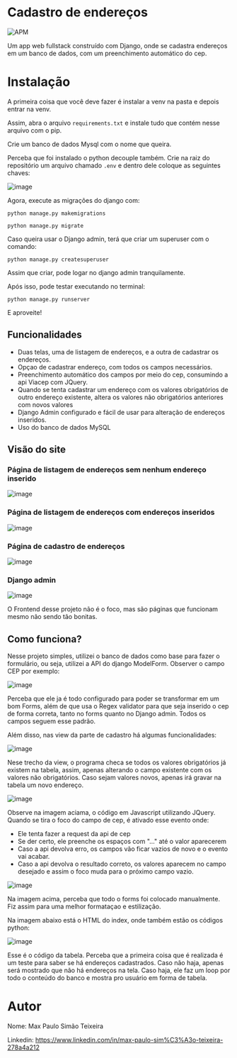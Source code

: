 # Cadastro de endereços
![APM](https://img.shields.io/apm/l/vim-mode)

Um app web fullstack construído com Django, onde se cadastra endereços em um banco de dados, com um preenchimento automático do cep.

# Instalação
A primeira coisa que você deve fazer é instalar a venv na pasta e depois entrar na venv.

Assim, abra o arquivo `requirements.txt` e instale tudo que contém nesse arquivo com o pip.

Crie um banco de dados Mysql com o nome que queira.

Perceba que foi instalado o python decouple também. Crie na raiz do repositório um arquivo chamado `.env` e dentro dele coloque as seguintes chaves:

![image](https://user-images.githubusercontent.com/89614438/161355350-db4974cd-23b4-4a8c-89be-c925c01b0751.png)

Agora, execute as migrações do django com:

```
python manage.py makemigrations

```

```
python manage.py migrate

```

Caso queira usar o Django admin, terá que criar um superuser com o comando:

```
python manage.py createsuperuser

```

Assim que criar, pode logar no django admin tranquilamente.

Após isso, pode testar executando no terminal:
```
python manage.py runserver

```
E aproveite!

## Funcionalidades

- Duas telas, uma de listagem de endereços, e a outra de cadastrar os endereços.
- Opçao de cadastrar endereço, com todos os campos necessários.
- Preenchimento automático dos campos por meio do cep, consumindo a api Viacep com JQuery.
- Quando se tenta cadastrar um endereço com os valores obrigatórios de outro endereço existente, altera os valores não obrigatórios anteriores com novos valores
- Django Admin configurado e fácil de usar para alteração de endereços inseridos.
- Uso do banco de dados MySQL

## Visão do site


### Página de listagem de endereços sem nenhum endereço inserido

![image](https://user-images.githubusercontent.com/89614438/161352320-8e87cc3a-218e-4d24-9ee0-1d7ddd0f7703.png)


### Página de listagem de endereços com endereços inseridos

![image](https://user-images.githubusercontent.com/89614438/161352867-1bc2e984-9876-4007-ae42-abd6e44d0d83.png)


### Página de cadastro de endereços

![image](https://user-images.githubusercontent.com/89614438/161352424-3342feb0-7c7a-4fad-98f2-299f32ccaba6.png)

### Django admin

![image](https://user-images.githubusercontent.com/89614438/161352898-2539ad23-1a7b-4c4b-abb9-65d813077a0f.png)

O Frontend desse projeto não é o foco, mas são páginas que funcionam mesmo não sendo tão bonitas.

## Como funciona?

Nesse projeto simples, utilizei o banco de dados como base para fazer o formulário, ou seja, utilizei a API do django ModelForm.
Observer o campo CEP por exemplo:

![image](https://user-images.githubusercontent.com/89614438/161353106-714decba-a3d8-4a1c-b570-f6e3a41cd9c1.png)

Perceba que ele ja é todo configurado para poder se transformar em um bom Forms, além de que usa o Regex validator para que seja inserido o cep de forma correta, tanto no forms quanto no Django admin. Todos os campos seguem esse padrão.

Além disso, nas view da parte de cadastro há algumas funcionalidades:

![image](https://user-images.githubusercontent.com/89614438/161353301-26887fe7-1511-4054-8adb-cf088f7b48b5.png)

Nese trecho da view, o programa checa se todos os valores obrigatórios já existem na tabela, assim, apenas alterando o campo existente com os valores não obrigatórios.
Caso sejam valores novos, apenas irá gravar na tabela um novo endereço.

![image](https://user-images.githubusercontent.com/89614438/161353994-3a74cfce-59da-4b2e-b487-d376ac5458c1.png)

Observe na imagem aciama, o código em Javascript utilizando JQuery.
Quando se tira o foco do campo de cep, é ativado esse evento onde:
- Ele tenta fazer a request da api de cep
- Se der certo, ele preenche os espaços com "..." até o valor aparecerem
- Caso a api devolva erro, os campos vão ficar vazios de novo e o evento vai acabar.
- Caso a api devolva o resultado correto, os valores aparecem no campo desejado e assim o foco muda para o próximo campo vazio.

![image](https://user-images.githubusercontent.com/89614438/161354120-9e350883-2196-4126-9a98-c297d1b5b51a.png)

Na imagem acima, perceba que todo o forms foi colocado manualmente. Fiz assim para uma melhor formataçao e estilização.

Na imagem abaixo está o HTML do index, onde também estão os códigos python:

![image](https://user-images.githubusercontent.com/89614438/161354216-4aea4a3f-6101-4643-aac7-cc46fd04e87a.png)

Esse é o código da tabela. Perceba que a primeira coisa que é realizada é um teste para saber se há endereços cadastrados. Caso não haja, apenas será mostrado que não há endereços na tela.
Caso haja, ele faz um loop por todo o conteúdo do banco e mostra pro usuário em forma de tabela.

# Autor

Nome: Max Paulo Simão Teixeira

Linkedin: https://www.linkedin.com/in/max-paulo-sim%C3%A3o-teixeira-278a4a212



